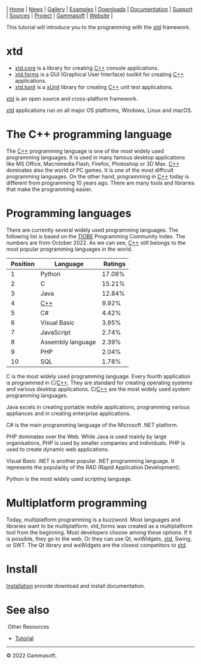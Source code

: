 | [Home](home.md) | [News](news.md) | [Gallery](gallery.md) | [Examples](examples.md) | [Downloads](downloads.md) | [Documentation](documentation.md) | [Support](support.md) | [Sources](https://github.com/gammasoft71/xtd) | [Project](https://sourceforge.net/projects/xtdpro/) | [Gammasoft](gammasoft.md) | [Website](https://gammasoft71.wixsite.com/xtdpro) |

This tutorial will introduce you to the programming with the [xtd](https://github.com/gammasoft71/xtd) framework.

# xtd


* [xtd.core](https://github.com/gammasoft71/xtd) is a library for creating [C++](c++.md) console applications.
* [xtd.forms](https://github.com/gammasoft71/xtd) is a GUI (Graphical User Interface) toolkit for creating [C++](c++.md) applications.
* [xtd.tunit](https://github.com/gammasoft71/xtd) is a  [xUnit](https://en.wikipedia.org/wiki/XUnit) library for creating [C++](c++.md) unit test applications.

[xtd](https://github.com/gammasoft71/xtd) is an open source and cross-platform framework.

[xtd](https://github.com/gammasoft71/xtd) applications run on all major OS platforms, Windows, Linux and macOS.

# The C++ programming language

The [C++](c++.md) programming language is one of the most widely used programming languages. It is used in many famous desktop applications like MS Office, Macromedia Flash, Firefox, Photoshop or 3D Max. [C++](c++.md) dominates also the world of PC games. It is one of the most difficult programming languages. On the other hand, programming in [C++](c++.md) today is different from programming 10 years ago. There are many tools and libraries that make the programming easier.

# Programming languages

There are currently several widely used programming languages. The following list is based on the [TIOBE](https://www.tiobe.com/tiobe-index) Programming Community Index. The numbers are from October 2022. As we can see, [C++](c++.md) still belongs to the most popular programming languages in the world.

| Position | Language          | Ratings |
|----------|-------------------|---------|
| 1        | Python            | 17.08%  |
| 2        | C                 | 15.21%  |
| 3        | Java              | 12.84%  |
| 4        | [C++](c++.md)     |  9.92%  |
| 5        | C#                |  4.42%  |
| 6        | Visual Basic      |  3.95%  |
| 7        | JavaScript        |  2.74%  |
| 8        | Assembly language |  2.39%  |
| 9        | PHP               |  2.04%  |
| 10       | SQL               |  1.78%  |

C is the most widely used programming language. Every fourth application is programmed in C/[C++](c++.md). They are standard for creating operating systems and various desktop applications. C/[C++](c++.md) are the most widely used system programming languages.

Java excels in creating portable mobile applications, programming various appliances and in creating enterprise applications. 

C# is the main programming language of the Microsoft .NET platform.

PHP dominates over the Web. While Java is used mainly by large organisations, PHP is used by smaller companies and individuals. PHP is used to create dynamic web applications.

Visual Basic .NET is another popular .NET programming language. It represents the popularity of the RAD (Rapid Application Development).

Python is the most widely used scripting language.

# Multiplatform programming

Today, multiplatform programming is a buzzword. Most languages and libraries want to be multiplatform. xtd_forms was created as a multiplatform tool from the beginning. Most developers choose among these options. If it is possible, they go to the web. Or they can use Qt, wxWidgets, [xtd](https://github.com/gammasoft71/xtd), Swing, or SWT. The Qt library and wxWidgets are the closest competitors to [xtd](https://github.com/gammasoft71/xtd).

# Install

[Installation](downloads.md) provide download and install documentation.

# See also
​
Other Resources

* [Tutorial](tutorial.md)

______________________________________________________________________________________________

© 2022 Gammasoft.
